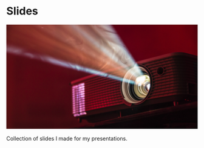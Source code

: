 # Slides

![presentation](_assets/presentation.png)

Collection of slides I made for my presentations.
